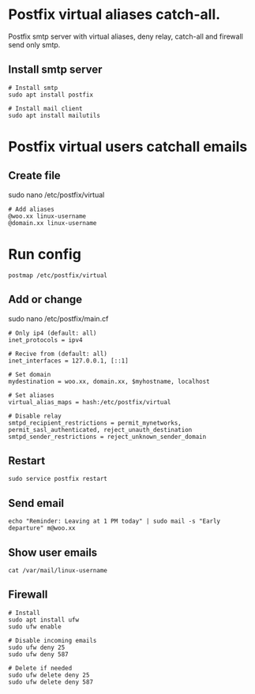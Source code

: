 # Postfix virtual aliases catch-all.
Postfix smtp server with virtual aliases, deny relay, catch-all and firewall send only smtp.

## Install smtp server
```
# Install smtp
sudo apt install postfix

# Install mail client
sudo apt install mailutils
```

# Postfix virtual users catchall emails

## Create file
sudo nano /etc/postfix/virtual
```
# Add aliases
@woo.xx linux-username
@domain.xx linux-username
```

# Run config
```
postmap /etc/postfix/virtual
```

## Add or change
sudo nano /etc/postfix/main.cf
```
# Only ip4 (default: all)
inet_protocols = ipv4

# Recive from (default: all)
inet_interfaces = 127.0.0.1, [::1]

# Set domain
mydestination = woo.xx, domain.xx, $myhostname, localhost

# Set aliases
virtual_alias_maps = hash:/etc/postfix/virtual

# Disable relay
smtpd_recipient_restrictions = permit_mynetworks, permit_sasl_authenticated, reject_unauth_destination
smtpd_sender_restrictions = reject_unknown_sender_domain
```

## Restart
```
sudo service postfix restart
```

## Send email
```
echo "Reminder: Leaving at 1 PM today" | sudo mail -s "Early departure" m@woo.xx
```

## Show user emails
```
cat /var/mail/linux-username
```

## Firewall
```
# Install
sudo apt install ufw
sudo ufw enable

# Disable incoming emails
sudo ufw deny 25
sudo ufw deny 587

# Delete if needed
sudo ufw delete deny 25
sudo ufw delete deny 587
```
